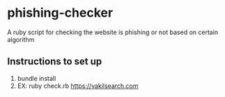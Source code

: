 # phishing-checker
A ruby script for checking the website is phishing or not based on certain algorithm

## Instructions to set up
1. bundle install
2. EX: ruby check.rb https://vakilsearch.com
